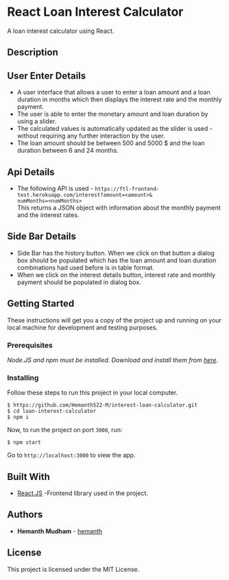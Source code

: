 # React Loan Interest Calculator

A loan interest calculator using React.

## Description

## User Enter Details
- A user interface that allows a user to enter a loan amount and a
  loan duration in months which then displays the interest rate and the monthly payment.
- The user is able to enter the monetary amount and loan duration by using a slider.
- The calculated values is automatically updated as the slider is used - without requiring any
  further interaction by the user.
- The loan amount should be between 500 and 5000 \$ and the loan duration between 6
  and 24 months.

## Api Details
- The following API is used - `https://ftl-frontend-test.herokuapp.com/interest?amount=<amount>&                numMonths=<numMonths>`<br/>
  This returns a JSON object with information about the monthly payment and the interest
  rates.

## Side Bar Details 
- Side Bar has the history button. When we click on that button a dialog box should be populated which has      the loan amount and loan duration combinations had used before is in table format.
- When we click on the interest details button, interest rate and monthly payment should be populated in        dialog box.

## Getting Started

These instructions will get you a copy of the project up and running on your local machine for development and testing purposes.

### Prerequisites

_Node.JS and npm must be installed. Download and install them from [here](https://nodejs.org)._

### Installing

Follow these steps to run this project in your local computer.

```
$ https://github.com/Hemanth522-M/interest-loan-calculator.git
$ cd loan-interest-calculator
$ npm i
```

Now, to run the project on port `3000`, run:

```
$ npm start
```

Go to `http://localhost:3000` to view the app.

## Built With

- [React.JS](https://reactjs.org/) -Frontend library used in the project.

## Authors

- **Hemanth Mudham** - [hemanth](https://github.com/Hemanth522-M)

## License

This project is licensed under the MIT License.
